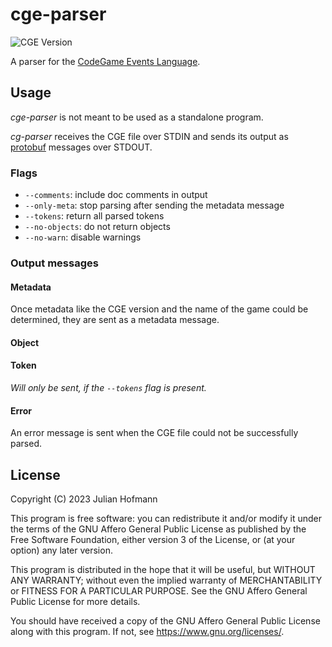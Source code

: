 # cge-parser
![CGE Version](https://img.shields.io/badge/CGE-v0.5-green)

A parser for the [CodeGame Events Language](https://code-game.org/docs/specification/cge).

## Usage

*cge-parser* is not meant to be used as a standalone program.

*cg-parser* receives the CGE file over STDIN and sends its output as [protobuf](https://protobuf.dev/) messages over STDOUT.

### Flags

- `--comments`: include doc comments in output
- `--only-meta`: stop parsing after sending the metadata message
- `--tokens`: return all parsed tokens
- `--no-objects`: do not return objects
- `--no-warn`: disable warnings

### Output messages

#### Metadata

Once metadata like the CGE version and the name of the game could be determined, they are sent as a metadata message.

#### Object

#### Token

*Will only be sent, if the `--tokens` flag is present.*

#### Error

An error message is sent when the CGE file could not be successfully parsed.


## License

Copyright (C) 2023 Julian Hofmann

This program is free software: you can redistribute it and/or modify
it under the terms of the GNU Affero General Public License as published
by the Free Software Foundation, either version 3 of the License, or
(at your option) any later version.

This program is distributed in the hope that it will be useful,
but WITHOUT ANY WARRANTY; without even the implied warranty of
MERCHANTABILITY or FITNESS FOR A PARTICULAR PURPOSE.  See the
GNU Affero General Public License for more details.

You should have received a copy of the GNU Affero General Public License
along with this program.  If not, see <https://www.gnu.org/licenses/>.
